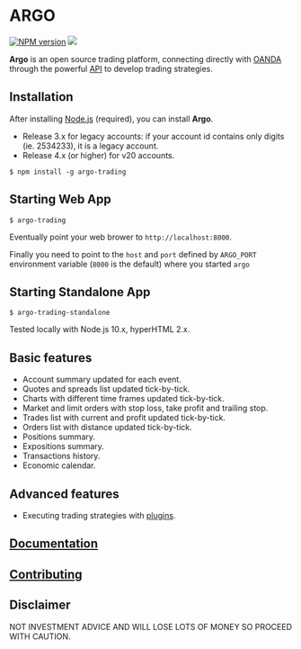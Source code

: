 # ARGO

[![NPM version](https://badge.fury.io/js/argo-trading.svg)](http://badge.fury.io/js/argo-trading)
![](https://github.com/albertosantini/argo/workflows/Node%20CI/badge.svg)

**Argo** is an open source trading platform, connecting directly with [OANDA][]
through the powerful [API][] to develop trading strategies.

## Installation

After installing [Node.js](https://nodejs.org/) (required), you can install **Argo**.

- Release 3.x for legacy accounts: if your account id contains only digits (ie. 2534233), it is a legacy account.
- Release 4.x (or higher) for v20 accounts.

```
$ npm install -g argo-trading
```

## Starting Web App

```
$ argo-trading
```
Eventually point your web brower to `http://localhost:8000`.

Finally you need to point to the `host` and `port` defined by `ARGO_PORT` environment variable (`8000` is the default) where you started `argo` 

## Starting Standalone App

```
$ argo-trading-standalone
```

Tested locally with Node.js 10.x, hyperHTML 2.x.

## Basic features

- Account summary updated for each event.
- Quotes and spreads list updated tick-by-tick.
- Charts with different time frames updated tick-by-tick.
- Market and limit orders with stop loss, take profit and trailing stop.
- Trades list with current and profit updated tick-by-tick.
- Orders list with distance updated tick-by-tick.
- Positions summary.
- Expositions summary.
- Transactions history.
- Economic calendar.

## Advanced features

- Executing trading strategies with [plugins](https://github.com/albertosantini/argo-trading-plugin-seed).

## [Documentation](http://argo.js.org/docs/)

## [Contributing](CONTRIBUTING.md)

## Disclaimer

NOT INVESTMENT ADVICE AND WILL LOSE LOTS OF MONEY SO PROCEED WITH CAUTION.


[OANDA]: http://fxtrade.oanda.co.uk/
[API]: http://developer.oanda.com/
